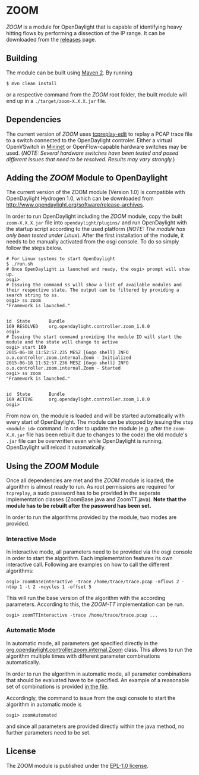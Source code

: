 # ZOOM

*ZOOM* is a module for OpenDaylight that is capable of identifying heavy hitting flows by performing a dissection of the IP range. It can be downloaded from the [releases](https://github.com/lsinfo3/zoom-odl/releases/) page.

## Building
The module can be built using [Maven 2](https://maven.apache.org/).
By running

```console
$ mvn clean install
```

or a respective command from the *ZOOM* root folder, the built module will end up in a `./target/zoom-X.X.X.jar` file.

## Dependencies
The current version of *ZOOM* uses [tcpreplay-edit](https://github.com/appneta/tcpreplay) to replay a PCAP trace file to a switch connected to the OpenDaylight controler. Either a virtual OpenVSwitch in [Mininet](https://github.com/mininet/mininet/) or OpenFlow-capable hardware switches may be used. (_NOTE: Several hardware switches have been tested and posed different issues that need to be resolved. Results may vary strongly._)

## Adding the *ZOOM* Module to OpenDaylight
The current version of the ZOOM module (Version 1.0) is compatible with OpenDaylight Hydrogen 1.0, which can be downloaded from http://www.opendaylight.org/software/release-archives.

In order to run OpenDaylight including the *ZOOM* module, copy the built `zoom-X.X.X.jar` file into `opendaylight/plugins/` and run OpenDaylight with the startup script according to the used platform (_NOTE: The module has only been tested under Linux_). After the first installation of the module, it needs to be manually activated from the osgi console. To do so simply follow the steps below.

```console
# For Linux systems to start OpenDaylight
$ ./run.sh
# Once OpenDaylight is launched and ready, the osgi> prompt will show up.
osgi> 
# Issuing the command ss will show a list of available modules and their respective state. The output can be filtered by providing a search string to ss.
osgi> ss zoom
"Framework is launched."


id	State       Bundle
169	RESOLVED    org.opendaylight.controller.zoom_1.0.0
osgi>
# Issuing the start command providing the module ID will start the module and the state will change to active
osgi> start 169
2015-06-18 11:52:57.235 MESZ [Gogo shell] INFO  o.o.controller.zoom.internal.Zoom - Initialized
2015-06-18 11:52:57.236 MESZ [Gogo shell] INFO  o.o.controller.zoom.internal.Zoom - Started
osgi> ss zoom
"Framework is launched."


id	State       Bundle
169	ACTIVE      org.opendaylight.controller.zoom_1.0.0
osgi>
```

From now on, the module is loaded and will be started automatically with every start of OpenDaylight. The module can be stopped by issuing the `stop <module id>` command. In order to update the module (e.g. after the `zoom-X.X.jar` file has been rebuilt due to changes to the code) the old module's `.jar` file can be overwritten even while OpenDaylight is running. OpenDaylight will reload it automatically. 

## Using the *ZOOM* Module
Once all dependencies are met and the *ZOOM* module is loaded, the algorithm is almost ready to run.
As root permissions are required for `tcpreplay`, a sudo password has to be provided in the seperate implementation classes (ZoomBase.java and ZoomTT.java). **Note that the module has to be rebuilt after the password has been set.**

In order to run the algorithms provided by the module, two modes are provided.

### Interactive Mode
In interactive mode, all parameters need to be provided via the osgi console in order to start the algorithm. Each implementation features its own interactive call. Following are examples on how to call the different algorithms:

```console
osgi> zoomBaseInteractive -trace /home/trace/trace.pcap -nflows 2 -ntop 1 -t 2 -ncycles 1 -offset 5
```

This will run the base version of the algorithm with the according parameters. According to this, the *ZOOM-TT* implementation can be run.

```console
osgi> zoomTTInteractive -trace /home/trace/trace.pcap ...
```

### Automatic Mode
In automatic mode, all parameters get specified directly in the [org.opendaylight.controller.zoom.internal.Zoom](https://github.com/lsinfo3/zoom-odl/blob/58c2fd0a44feec265fd4a554e97dced8581ffad6/src/main/java/org/opendaylight/controller/zoom/internal/Zoom.java#L133-L191) class. This allows to run the algorithm multiple times with different parameter combinations automatically.

In order to run the algorithm in automatic mode, all parameter combinations that should be evaluated have to be specified. An example of a reasonable set of combinations is provided [in the file](https://github.com/lsinfo3/zoom-odl/blob/58c2fd0a44feec265fd4a554e97dced8581ffad6/src/main/java/org/opendaylight/controller/zoom/internal/Zoom.java#L133-L191).

Accordingly, the command to issue from the osgi console to start the algorithm in automatic mode is
```
osgi> zoomAutomated
```
and since all parameters are provided directly within the java method, no further parameters need to be set.

## License

The ZOOM module is published under the [EPL-1.0 license](https://www.eclipse.org/legal/epl-v10.html).

